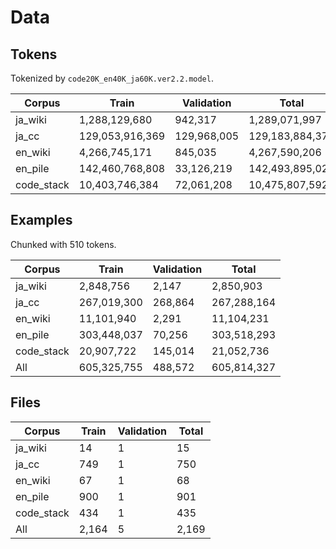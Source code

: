 # Data

## Tokens

Tokenized by `code20K_en40K_ja60K.ver2.2.model`.

| Corpus     | Train           | Validation  | Total           |
| ---------- | --------------- | ----------- | --------------- |
| ja_wiki    |   1,288,129,680 |     942,317 |   1,289,071,997 |
| ja_cc      | 129,053,916,369 | 129,968,005 | 129,183,884,374 |
| en_wiki    |   4,266,745,171 |     845,035 |   4,267,590,206 |
| en_pile    | 142,460,768,808 |  33,126,219 | 142,493,895,027 |
| code_stack |  10,403,746,384 |  72,061,208 |  10,475,807,592 |

## Examples

Chunked with 510 tokens.

| Corpus     | Train       | Validation | Total        |
| ---------- | ----------- | ---------- | ------------ |
| ja_wiki    |   2,848,756 |      2,147 |    2,850,903 |
| ja_cc      | 267,019,300 |    268,864 |  267,288,164 |
| en_wiki    |  11,101,940 |      2,291 |   11,104,231 |
| en_pile    | 303,448,037 |     70,256 |  303,518,293 |
| code_stack |  20,907,722 |    145,014 |   21,052,736 |
| All        | 605,325,755 |    488,572 |  605,814,327 |

## Files

| Corpus     | Train | Validation | Total |
| ---------- | ----- | ---------- | ----- |
| ja_wiki    |    14 |          1 |    15 |
| ja_cc      |   749 |          1 |   750 |
| en_wiki    |    67 |          1 |    68 |
| en_pile    |   900 |          1 |   901 |
| code_stack |   434 |          1 |   435 |
| All        | 2,164 |          5 | 2,169 |
